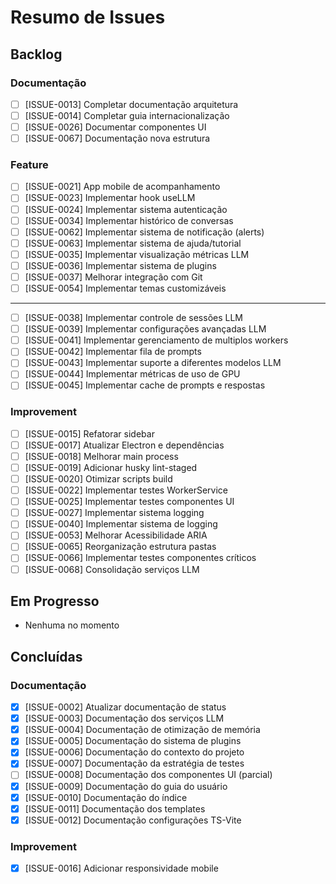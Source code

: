 # Resumo de Issues

## Backlog

### Documentação

- [ ] [ISSUE-0013] Completar documentação arquitetura
- [ ] [ISSUE-0014] Completar guia internacionalização
- [ ] [ISSUE-0026] Documentar componentes UI
- [ ] [ISSUE-0067] Documentação nova estrutura

### Feature

- [ ] [ISSUE-0021] App mobile de acompanhamento
- [ ] [ISSUE-0023] Implementar hook useLLM
- [ ] [ISSUE-0024] Implementar sistema autenticação
- [ ] [ISSUE-0034] Implementar histórico de conversas
- [ ] [ISSUE-0062] Implementar sistema de notificação (alerts)
- [ ] [ISSUE-0063] Implementar sistema de ajuda/tutorial
- [ ] [ISSUE-0035] Implementar visualização métricas LLM
- [ ] [ISSUE-0036] Implementar sistema de plugins
- [ ] [ISSUE-0037] Melhorar integração com Git
- [ ] [ISSUE-0054] Implementar temas customizáveis

---

- [ ] [ISSUE-0038] Implementar controle de sessões LLM
- [ ] [ISSUE-0039] Implementar configurações avançadas LLM
- [ ] [ISSUE-0041] Implementar gerenciamento de multiplos workers
- [ ] [ISSUE-0042] Implementar fila de prompts
- [ ] [ISSUE-0043] Implementar suporte a diferentes modelos LLM
- [ ] [ISSUE-0044] Implementar métricas de uso de GPU
- [ ] [ISSUE-0045] Implementar cache de prompts e respostas

### Improvement

- [ ] [ISSUE-0015] Refatorar sidebar
- [ ] [ISSUE-0017] Atualizar Electron e dependências
- [ ] [ISSUE-0018] Melhorar main process
- [ ] [ISSUE-0019] Adicionar husky lint-staged
- [ ] [ISSUE-0020] Otimizar scripts build
- [ ] [ISSUE-0022] Implementar testes WorkerService
- [ ] [ISSUE-0025] Implementar testes componentes UI
- [ ] [ISSUE-0027] Implementar sistema logging
- [ ] [ISSUE-0040] Implementar sistema de logging
- [ ] [ISSUE-0053] Melhorar Acessibilidade ARIA
- [ ] [ISSUE-0065] Reorganização estrutura pastas
- [ ] [ISSUE-0066] Implementar testes componentes críticos
- [ ] [ISSUE-0068] Consolidação serviços LLM

## Em Progresso

- Nenhuma no momento

## Concluídas

### Documentação

- [x] [ISSUE-0002] Atualizar documentação de status
- [x] [ISSUE-0003] Documentação dos serviços LLM
- [x] [ISSUE-0004] Documentação de otimização de memória
- [x] [ISSUE-0005] Documentação do sistema de plugins
- [x] [ISSUE-0006] Documentação do contexto do projeto
- [x] [ISSUE-0007] Documentação da estratégia de testes
- [ ] [ISSUE-0008] Documentação dos componentes UI (parcial)
- [x] [ISSUE-0009] Documentação do guia do usuário
- [x] [ISSUE-0010] Documentação do índice
- [x] [ISSUE-0011] Documentação dos templates
- [x] [ISSUE-0012] Documentação configurações TS-Vite

### Improvement

- [x] [ISSUE-0016] Adicionar responsividade mobile
